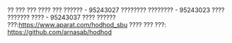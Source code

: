 ?? ??? ???
????
??? ?????? - 95243027
???????? ???????? - 95243023
???? ??????? ???? - 95243037
???? ?????? ???:https://www.aparat.com/hodhod_sbu
???? ??? ???: https://github.com/arnasab/hodhod
